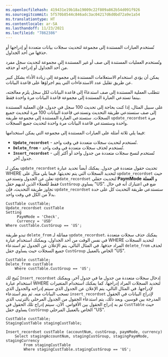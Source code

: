 ```yaml
---
ms.openlocfilehash: 419431e19b18a19009c22f809a862b54d091f926
ms.sourcegitcommit: 5f570b8544c846adc3ac04217d6d0bd72a9e1a54
ms.translationtype: HT
ms.contentlocale: ar-SA
ms.lasthandoff: 11/23/2021
ms.locfileid: "7862386"
---
```

تُستخدم العبارات المستندة إلى مجموعة لتحديث سجلات بيانات متعددة أو إدراجها أو حذفها من أحد الجداول.

وتُستخدم العمليات المستندة إلى صف أو غير المستندة إلى مجموعة لتحديث سجل مفرد من أحد الجداول أو إدراجه أو حذفه.

يمكن أن يؤدي استخدام الاستعلامات المستندة إلى مجموعة إلى زيادة الأداء بشكل كبير عن طريق تقليل عدد الاستدعاءات التي يتم اجراؤها على قاعدة البيانات.
 
تتطلب العملية المستندة إلى صف استدعاءً إلى قاعدة البيانات لكل سجل يلزم معالجته، بينما تستدعي العبارة المستندة إلى مجموعة قاعدة البيانات مرة واحدة فقط.

على سبيل المثال، إذا كنت بحاجة إلى تحديث 100 سجل في جدول، فإن العملية المستندة إلى صف ستستدعي طريقة التحديث وتستدعي قاعدة البيانات 100 مرة لتحديث جميع السجلات. ستستدعي العبارة المستندة إلى مجموعة طريقة `update_recordset` مرة واحدة وستستدعي قاعدة البيانات مرة واحدة لتحديث جميع السجلات.

فيما يلي ثلاثة أمثلة على العبارات المستندة إلى مجموعة التي يمكن استخدامها:

-   **`Update_recordset`** - تُستخدم لتحديث سجلات متعددة في وقت واحد.
-   **`Delete_from`** - تُستخدم لحذف سجلات متعددة في وقت واحد.
-   **`Insert_recordset`** - تُستخدم لنسخ سجلات متعددة من جدول واحد أو أكثر إلى جدول آخر.

يمكن لـ `update_recordset` تحديث حقول متعددة في جدول. يمكنك أيضاً تحديد عبارة WHERE لتحديد السجلات التي يتم تحديثها. فيما يلي مثال على `update_recordset` حيث تعلن عن الجدول وتستدعي `update_recordset` لتحديث حقلي **PaymMode‎** و **العملة** فقط للعملاء الذين لديهم حقل `CustGroup` يساوي "US".
ضع في اعتبارك أنه في حال تجاوز طريقة التحديث، فإن `update_recordset` ستستدعي طريقة التحديث كل على حدة بدلاً من الكل في وقت واحد.
```xpp
CustTable custTable;
Update_recordset custTable
Setting
     PaymMode = 'Check',
     Currency = 'USD'
Where custTable.CustGroup == 'US';
```
تبدو طريقة `delete_from` مماثلة لـ `update_recordset`. يمكنك حذف سجلات متعددة في نفس الوقت من أحد الجداول، ويمكنك استخدام عبارة WHERE لتحديد السجلات المراد حذفها. في المثال التالي، يتم الإعلان عن الجدول ثم استدعاء `delete_from` لحذف جميع السجلات حيث يساوي حقل `CustGroup` الخاص بالعميل "US".
```xpp
CustTable custTable;
Delete_from custTable
    Where custTable.CustGroup == 'US';
```
يُتيح لك `Insert_recordset` إدخال سجلات متعددة من جدول ما في جدول آخر. ويمكنك استخدام عبارة WHERE لتحديد السجلات المراد إدراجها، كما يمكنك استخدام المتغيرات لإدراجها. في المثال التالي، يتم الإعلان عن الجدول الذي سيتم إدراجه والجدول الذي تسحب البيانات منه. ثم يتم استدعاء `insert_recordset` لإدراج البيانات في الحقول المدرجة بين قوسين. وبعد ذلك، يتم استدعاء الحقول من الجدول المرحلي بالترتيب الذي تم به إدراج الحقول بين الأقواس. الآن، سيتم إدراج تلك الحقول في `CustTable` حيث يساوي حقل `CustGroup` الخاص بالعميل المرحلي "US".
```xpp
CustTable custTable;
StagingCustTable stagingCustTable;

Insert_recordset custTable (accountNum, custGroup, paymMode, currency)
    Select stagingAccountNum, stagingCustGroup, stagingPaymMode, stagingCurrency
        From stagingCustTable
        Where stagingCustTable.stagingCustGroup == 'US';
```
